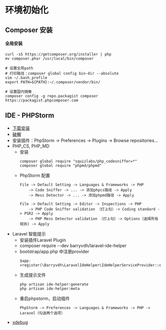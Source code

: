 # 环境初始化

## Composer 安装
#### 全局安装
````
curl -sS https://getcomposer.org/installer | php
mv composer.phar /usr/local/bin/composer

# 设置全局path
# 打印路径：composer global config bin-dir --absolute
vim ~/.bash_profile
export PATH=${PATH}:~/.composer/vendor/bin/

# 设置国内镜像
composer config -g repo.packagist composer https://packagist.phpcomposer.com
````

## IDE - PHPStorm
- [下载安装](https://www.jetbrains.com/phpstorm/)
- [破解](http://idea.lanyus.com/)
- 安装插件：PhpStorm -> Preferences -> Plugins -> Browse repositories...
- PHP_CS, PHP_MD
    - 安装
        ````
        composer global require "squizlabs/php_codesniffer=*"
        composer global require "phpmd/phpmd"
        ````
    - PhpStorm 配置
        ````
        File -> Default Setting -> Languages & Frameworks -> PHP
            -> Code Sniffer -> ... -> 添加phpcs路径 -> Apply
            -> Mess Detector -> ... -> 添加phpmd路径 -> Apply
        
        File -> Default Setting -> Editor -> Inspections -> PHP
            -> PHP Code Sniffer validation （打上勾）-> Coding standard -> PSR2 -> Apply
            -> PHP Mess Detector validation （打上勾）-> Options（选择所有规则) -> Apply
        ````
- Laravel 智能提示
    - 安装插件Laravel Plugin
    - composer require --dev barryvdh/laravel-ide-helper
    - bootstrap/app.php 中注册provider
        ````
        $app->register(\Barryvdh\LaravelIdeHelper\IdeHelperServiceProvider::class);
        ````
    - 生成提示文件
        ````
        php artisan ide-helper:generate
        php artisan ide-helper:meta
        ````
    - 重启phpstorm，启动插件
        ````
        PhpStorm -> Preferences -> Languages & Frameworks -> PHP -> Laravel（勾选两个选项）
        ````
- [xdebug](init/xdebug.md)
    